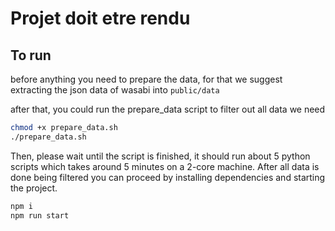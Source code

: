 # Projet doit etre rendu

## To run

before anything you need to prepare the data, for that we suggest extracting the json data of wasabi into `public/data`

after that, you could run the prepare_data script to filter out all data we need

```bash
chmod +x prepare_data.sh
./prepare_data.sh
```
Then, please wait until the script is finished, it should run about 5 python scripts which takes around 5 minutes on a 2-core machine. After all data is done being filtered you can proceed by installing dependencies and starting the project.

```bash
npm i
npm run start
```